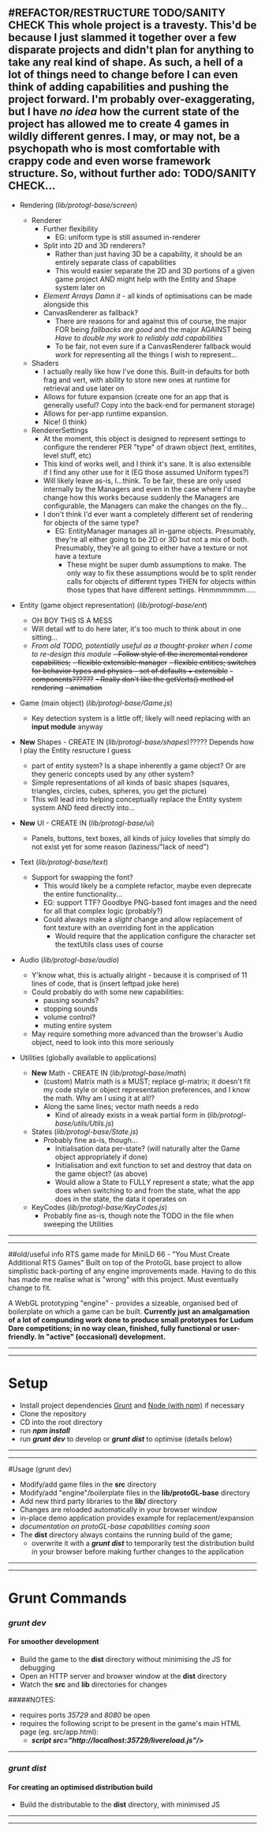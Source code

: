 #REFACTOR/RESTRUCTURE TODO/SANITY CHECK
This whole project is a travesty. This'd be because I just slammed it together over a few disparate projects and didn't plan for anything to take any real kind of shape.
As such, a hell of a lot of things need to change before I can even think of adding capabilities and pushing the project forward.
I'm probably over-exaggerating, but I have *no idea* how the current state of the project has allowed me to create 4 games in wildly different genres.
I may, or may not, be a psychopath who is most comfortable with crappy code and even worse framework structure.
So, without further ado: TODO/SANITY CHECK...
----
- Rendering (*lib/protogl-base/screen*)
    - Renderer
        - Further flexibility
            - EG: uniform type is still assumed in-renderer
        - Split into 2D and 3D renderers?
            - Rather than just having 3D be a capability, it should be an entirely separate class of capabilities
            - This would easier separate the 2D and 3D portions of a given game project AND might help with the Entity and Shape system later on
        - *Element Arrays Damn it* - all kinds of optimisations can be made alongside this
        - CanvasRenderer as fallback?
            - There are reasons for and against this of course, the major FOR being *fallbacks are good* and the major AGAINST being *Have to double my work to reliably add capabilities*
            - To be fair, not even sure if a CanvasRenderer fallback would *work* for representing all the things I wish to represent...
    - Shaders
        - I actually really like how I've done this. Built-in defaults for both frag and vert, with ability to store new ones at runtime for retrieval and use later on
        - Allows for future expansion (create one for an app that is generally useful? Copy into the back-end for permanent storage)
        - Allows for per-app runtime expansion.
        - Nice! (I think)
    - RendererSettings
        - At the moment, this object is designed to represent settings to configure the renderer PER "type" of drawn object (text, entitites, level stuff, etc)
        - This kind of works well, and I think it's sane. It is also extensible if I find any other use for it (EG those assumed Uniform types?)
        - Will likely leave as-is, I...think. To be fair, these are only used internally by the Managers and even in the case where I'd maybe change how this works because suddenly the Managers are configurable, the Managers can make the changes on the fly...
        - I don't think I'd ever want a completely different set of rendering for objects of the same type?
            - EG: EntityManager manages all in-game objects. Presumably, they're all either going to be 2D or 3D but not a mix of both. Presumably, they're all going to either have a texture or not have a texture
                - These might be super dumb assumptions to make. The only way to fix these assumptions would be to split render calls for objects of different types THEN for objects within those types that have different settings. Hmmmmmmm.....
        
- Entity (game object representation) (*lib/protogl-base/ent*)
    - OH BOY THIS IS A MESS
    - Will detail wtf to do here later, it's too much to think about in one sitting...
    - *From old TODO, potentially useful as a thought-proker when I come to re-design this module*
         ~~- Follow style of the incremental renderer capabilities;~~
                ~~- flexible extensible manager~~
                ~~- flexible entities; switches for behavior types and physics - set of defaults + extensible~~
                    ~~- components??????~~
            ~~- Really don't like the getVerts() method of rendering~~
            ~~- animation~~
    
- Game (main object) (*lib/protogl-base/Game.js*)
    - Key detection system is a little off; likely will need replacing with an **input module** anyway
  
- **New** Shapes - CREATE IN (*lib/protogl-base/shapes*)????? Depends how I play the Entity resructure I guess
    - part of entity system? Is a shape inherently a game object? Or are they generic concepts used by any other system?
    - Simple representations of all kinds of basic shapes (squares, triangles, circles, cubes, spheres, you get the picture)
    - This will lead into helping conceptually replace the Entity system system AND feed directly into...
- **New** UI - CREATE IN (*lib/protogl-base/ui*)
    - Panels, buttons, text boxes, all kinds of juicy lovelies that simply do not exist yet for some reason (laziness/"lack of need")
    
- Text (*lib/protogl-base/text*)
    - Support for swapping the font?
        - This would likely be a complete refactor, maybe even deprecate the entire functionality...
        - EG: support TTF? Goodbye PNG-based font images and the need for all that complex logic (probably?)
        - Could always make a *slight* change and allow replacement of font texture with an overriding font in the application
            - Would require that the application configure the character set the textUtils class uses of course
- Audio (*lib/protogl-base/audio*)
    - Y'know what, this is actually alright - because it is comprised of 11 lines of code, that is (insert leftpad joke here)
    - Could probably do with some new capabilities:
        - pausing sounds?
        - stopping sounds
        - volume control?
        - muting entire system
    - May require something more advanced than the browser's Audio object, need to look into this more seriously
- Utilities (globally available to applications)
    - **New** Math - CREATE IN (*lib/protogl-base/math*)
        - (custom) Matrix math is a MUST; replace gl-matrix; it doesn't fit my code style or object representation preferences, and I know the math. Why am I using it at all!?
        - Along the same lines; vector math needs a redo
            - Kind of already exists in a weak partial form in (*lib/protogl-base/utils/Utils.js*)
    - States (*lib/protogl-base/State.js*)
        - Probably fine as-is, though...
            - Initialisation data per-state? (will naturally alter the Game object appropriately if done)
            - Initialisation and exit function to set and destroy that data on the game object? (as above)
            - Would allow a State to FULLY represent a state; what the app does when switching to and from the state, what the app does in the state, the data it operates on
    - KeyCodes (*lib/protogl-base/KeyCodes.js*)
        - Probably fine as-is, though note the TODO in the file when sweeping the Utilities

----
----
##old/useful info
RTS game made for MiniLD 66 - "You Must Create Additional RTS Games"
Built on top of the ProtoGL base project to allow simplistic back-porting of any engine improvements made.
Having to do this has made me realise what is "wrong" with this project. Must eventually change to fit.

A WebGL prototyping "engine" - provides a sizeable, organised bed of boilerplate on which a game can be built.
**Currently just an amalgamation of a lot of compunding work done to produce small prototypes for Ludum Dare competitions; in no way clean, finished, fully functional or user-friendly. In "active" (occasional) development.**

----
----
# Setup
- Install project dependencies [Grunt](http://gruntjs.com/) and [Node (with npm)](https://nodejs.org) if necessary
- Clone the repository
- CD into the root directory
- run ***npm install***
- run ***grunt dev*** to develop or ***grunt dist*** to optimise (details below)

----
----

#Usage (grunt dev)
- Modify/add game files in the **src** directory
- Modify/add "engine"/boilerplate files in the **lib/protoGL-base** directory
- Add new third party libraries to the **lib/** directory
- Changes are reloaded automatically in your browser window
- in-place demo application provides example for replacement/expansion
- *documentation on protoGL-base capabilities coming soon*
- The **dist** directory always contains the running build of the game;
    - overwrite it with a ***grunt dist*** to temporarily test the distribution build in your browser before making further changes to the application

----
----

# Grunt Commands
### *grunt dev*
#### For smoother development
- Build the game to the **dist** directory without minimising the JS for debugging
- Open an HTTP server and browser window at the **dist** directory
- Watch the **src** and **lib** directories for changes

#####NOTES:
- requires ports *35729* and *8080* be open
- requires the following script to be present in the game's main HTML page (eg. src/app.html):
    - ***script src="http://localhost:35729/livereload.js"/>***

----

### *grunt dist*
#### For creating an optimised distribution build
- Build the distributable to the **dist** directory, with minimised JS

----
----
